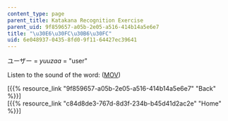 ```yaml
---
content_type: page
parent_title: Katakana Recognition Exercise
parent_uid: 9f859657-a05b-2e05-a516-414b14a5e6e7
title: "\u30E6\u30FC\u30B6\u30FC"
uid: 6e048937-0435-8fd0-9f11-64427ec39641
---
```


ユーザー = _yuuzaa_ = "user"

Listen to the sound of the word: ([MOV](http://www.archive.org/download/MITRES21F.01S10_KATAKANA_EXERCISES/word22.mov))

  
\[{{% resource_link "9f859657-a05b-2e05-a516-414b14a5e6e7" "Back" %}}\]  
\[{{% resource_link "c84d8de3-767d-8d3f-234b-b45d41d2ac2e" "Home" %}}\]
